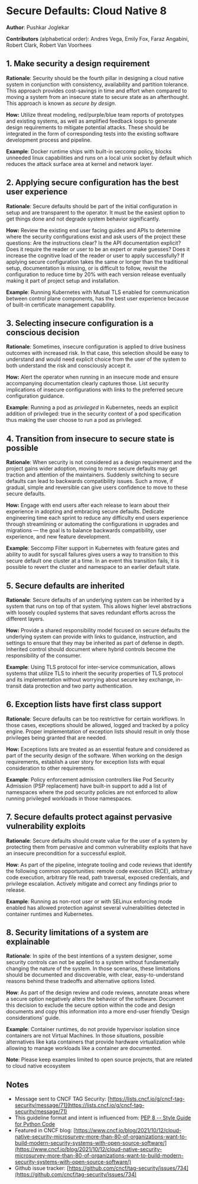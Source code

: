 # Secure Defaults: Cloud Native 8

<!-- cspell:disable -->
**Author**: Pushkar Joglekar

**Contributors** (alphabetical order): Andres Vega, Emily Fox, Faraz Angabini,
Robert Clark, Robert Van Voorhees
<!-- cspell:enable -->

## 1. Make security a design requirement

**Rationale**: Security should be the fourth pillar in designing a cloud native
system in conjunction with consistency, availability and partition tolerance.
This approach provides cost-savings in time and effort when compared to moving a
system from an insecure state to secure state as an afterthought. This approach
is known as _secure by design_.

**How:** Utilize threat modeling, red/purple/blue team reports of prototypes and
existing systems, as well as amplified feedback loops to generate design
requirements to mitigate potential attacks. These should be integrated in the
form of corresponding tests into the existing software development process and
pipeline.

**Example**: Docker runtime ships with built-in seccomp policy, blocks unneeded
linux capabilities and runs on a local unix socket by default which reduces the
attack surface area at kernel and network layer.

## 2. Applying secure configuration has the best user experience

**Rationale**: Secure defaults should be part of the initial configuration in
setup and are transparent to the operator. It must be the easiest option to get
things done and not degrade system behavior significantly.

**How:** Review the existing end user facing guides and APIs to determine where
the security configurations exist and ask users of the project these questions:
Are the instructions clear? Is the API documentation explicit? Does it require
the reader or user to be an expert or make guesses? Does it increase the
cognitive load of the reader or user to apply successfully? If applying secure
configuration takes the same or longer than the traditional setup, documentation
is missing, or is difficult to follow, revisit the configuration to reduce time
by 20% with each version release eventually making it part of project setup and
installation.

**Example**: Running Kubernetes with Mutual TLS enabled for communication
between control plane components, has the best user experience because of
built-in certificate management capability.

## 3. Selecting insecure configuration is a conscious decision

**Rationale**: Sometimes, insecure configuration is applied to drive business
outcomes with increased risk. In that case, this selection should be easy to
understand and would need explicit choice from the user of the system to both
understand the risk and consciously accept it.

**How:** Alert the operator when running in an insecure mode and ensure
accompanying documentation clearly captures those. List security implications of
insecure configurations with links to the preferred secure configuration
guidance.

**Example**: Running a pod as _privileged_ in Kubernetes, needs an explicit
addition of privileged: true in the security context of a pod specification thus
making the user choose to run a pod as privileged.

## 4. Transition from insecure to secure state is possible

**Rationale**: When security is not considered as a design requirement and the
project gains wider adoption, moving to more secure defaults may get traction
and attention of the maintainers. Suddenly switching to secure defaults can lead
to backwards compatibility issues. Such a move, if gradual, simple and
reversible can give users confidence to move to these secure defaults.

**How:** Engage with end users after each release to learn about their
experience in adopting and embracing secure defaults. Dedicate engineering time
each sprint to reduce any difficulty end users experience through streamlining
or automating the configurations in upgrades and migrations — the goal is to
balance backwards compatibility, user experience, and new feature development.

**Example**: Seccomp Filter support in Kubernetes with feature gates and ability
to audit for syscall failures gives users a way to transition to this secure
default one cluster at a time. In an event this transition fails, it is possible
to revert the cluster and namespace to an earlier default state.

## 5. Secure defaults are inherited

**Rationale**: Secure defaults of an underlying system can be inherited by a
system that runs on top of that system. This allows higher level abstractions
with loosely coupled systems that saves redundant efforts across the different
layers.

**How:** Provide a shared responsibility model focused on secure defaults the
underlying system can provide with links to guidance, instruction, and settings
to ensure that they may be inherited as part of defense in depth. Inherited
control should document where hybrid controls become the responsibility of the
consumer.

**Example**: Using TLS protocol for inter-service communication, allows systems
that utilize TLS to inherit the security properties of TLS protocol and its
implementation without worrying about secure key exchange, in-transit data
protection and two party authentication.

## 6. Exception lists have first class support

**Rationale**: Secure defaults can be too restrictive for certain workflows. In
those cases, exceptions should be allowed, logged and tracked by a policy
engine. Proper implementation of exception lists should result in only those
privileges being granted that are needed.

**How:** Exceptions lists are treated as an essential feature and considered as
part of the security design of the software. When working on the design
requirements, establish a user story for exception lists with equal
consideration to other requirements.

**Example**: Policy enforcement admission controllers like Pod Security
Admission (PSP replacement) have built-in support to add a list of namespaces
where the pod security policies are not enforced to allow running privileged
workloads in those namespaces.

## 7. Secure defaults protect against pervasive vulnerability exploits

**Rationale**: Secure defaults should create value for the user of a system by
protecting them from pervasive and common vulnerability exploits that have an
insecure precondition for a successful exploit.

**How**: As part of the pipeline, integrate tooling and code reviews that
identify the following common opportunities: remote code execution (RCE),
arbitrary code execution, arbitrary file read, path traversal, exposed
credentials, and privilege escalation. Actively mitigate and correct any
findings prior to release.

**Example**: Running as non-root user or with SELinux enforcing mode enabled has
allowed protection against several vulnerabilities detected in container
runtimes and Kubernetes.

## 8. Security limitations of a system are explainable

**Rationale**: In spite of the best intentions of a system designer, some
security controls can not be applied to a system without fundamentally changing
the nature of the system. In those scenarios, these limitations should be
documented and discoverable, with clear, easy-to-understand reasons behind these
tradeoffs and alternative options listed.

**How**: As part of the design review and code reviews, annotate areas where a
secure option negatively alters the behavior of the software. Document this
decision to exclude the secure option within the code and design documents and
copy this information into a more end-user friendly ‘Design considerations’
guide.

**Example**: Container runtimes, do not provide hypervisor isolation since
containers are not Virtual Machines. In those situations, possible alternatives
like kata containers that provide hardware virtualization while allowing to
manage workloads like a container are documented.

**Note**: Please keep examples limited to open source projects, that are related
to cloud native ecosystem

## Notes

* Message sent to CNCF TAG
  Security: [https://lists.cncf.io/g/cncf-tag-security/message/71](https://lists.cncf.io/g/cncf-tag-security/message/71)
* This guideline format and intent is influenced
  from: [PEP 8 -- Style Guide for Python Code](https://www.python.org/dev/peps/pep-0008/)
* Featured in CNCF
  blog: [https://www.cncf.io/blog/2021/10/12/cloud-native-security-microsurvey-more-than-80-of-organizations-want-to-build-modern-security-systems-with-open-source-software/](https://www.cncf.io/blog/2021/10/12/cloud-native-security-microsurvey-more-than-80-of-organizations-want-to-build-modern-security-systems-with-open-source-software/)
* Github issue
  tracker: [https://github.com/cncf/tag-security/issues/734](https://github.com/cncf/tag-security/issues/734)
